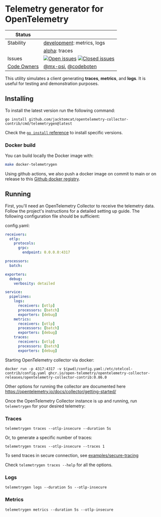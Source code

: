 # Telemetry generator for OpenTelemetry

<!-- status autogenerated section -->
| Status        |           |
| ------------- |-----------|
| Stability     | [development]: metrics, logs   |
|               | [alpha]: traces   |
| Issues        | [![Open issues](https://img.shields.io/github/issues-search/open-telemetry/opentelemetry-collector-contrib?query=is%3Aissue%20is%3Aopen%20label%3Acmd%2Ftelemetrygen%20&label=open&color=orange&logo=opentelemetry)](https://github.com/jacktomcat/opentelemetry-collector-contrib/issues?q=is%3Aopen+is%3Aissue+label%3Acmd%2Ftelemetrygen) [![Closed issues](https://img.shields.io/github/issues-search/open-telemetry/opentelemetry-collector-contrib?query=is%3Aissue%20is%3Aclosed%20label%3Acmd%2Ftelemetrygen%20&label=closed&color=blue&logo=opentelemetry)](https://github.com/jacktomcat/opentelemetry-collector-contrib/issues?q=is%3Aclosed+is%3Aissue+label%3Acmd%2Ftelemetrygen) |
| [Code Owners](https://github.com/jacktomcat/opentelemetry-collector-contrib/blob/main/CONTRIBUTING.md#becoming-a-code-owner)    | [@mx-psi](https://www.github.com/mx-psi), [@codeboten](https://www.github.com/codeboten) |

[development]: https://github.com/open-telemetry/opentelemetry-collector#development
[alpha]: https://github.com/open-telemetry/opentelemetry-collector#alpha
<!-- end autogenerated section -->

This utility simulates a client generating **traces**, **metrics**, and **logs**. It is useful for testing and demonstration purposes.

## Installing

To install the latest version run the following command:

```console
go install github.com/jacktomcat/opentelemetry-collector-contrib/cmd/telemetrygen@latest
```

Check the [`go install` reference](https://go.dev/ref/mod#go-install) to install specific versions.

### Docker build

You can build locally the Docker image with:

```bash
make docker-telemetrygen
```

Using github actions, we also push a docker image on commit to main or on release to this [Github docker registry](https://github.com/jacktomcat/opentelemetry-collector-contrib/pkgs/container/opentelemetry-collector-contrib%2Ftelemetrygen).

## Running

First, you'll need an OpenTelemetry Collector to receive the telemetry data. Follow the project's instructions for a detailed setting up guide. The following configuration file should be sufficient:

config.yaml:
```yaml
receivers:
  otlp:
    protocols:
      grpc:
        endpoint: 0.0.0.0:4317

processors:
  batch:

exporters:
  debug:
    verbosity: detailed

service:
  pipelines:
    logs:
      receivers: [otlp]
      processors: [batch]
      exporters: [debug]
    metrics:
      receivers: [otlp]
      processors: [batch]
      exporters: [debug]
    traces:
      receivers: [otlp]
      processors: [batch]
      exporters: [debug]
```

Starting OpenTelemetry collector via docker:
```
docker run -p 4317:4317 -v $(pwd)/config.yaml:/etc/otelcol-contrib/config.yaml ghcr.io/open-telemetry/opentelemetry-collector-releases/opentelemetry-collector-contrib:0.86.0
```

Other options for running the collector are documented here https://opentelemetry.io/docs/collector/getting-started/

Once the OpenTelemetry Collector instance is up and running, run `telemetrygen` for your desired telemetry:

### Traces

```console
telemetrygen traces --otlp-insecure --duration 5s
```

Or, to generate a specific number of traces:

```console
telemetrygen traces --otlp-insecure --traces 1
```

To send traces in secure connection, see [examples/secure-tracing](../../examples/secure-tracing/)

Check `telemetrygen traces --help` for all the options.

### Logs

```console
telemetrygen logs --duration 5s --otlp-insecure
```

### Metrics

```console
telemetrygen metrics --duration 5s --otlp-insecure
```